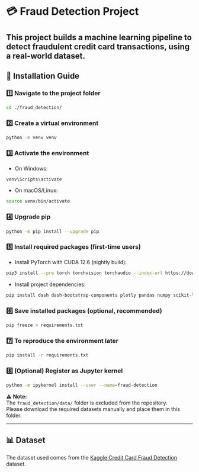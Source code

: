# 💳 Fraud Detection Project

This project builds a machine learning pipeline to detect fraudulent credit card transactions, using a real-world dataset.
---

## 🚀 Installation Guide

### 1️⃣ Navigate to the project folder
```bash
cd ./fraud_detection/
```
### 2️⃣ Create a virtual environment
```bash
python -m venv venv
```
### 3️⃣ Activate the environment
- On Windows:
```bash
venv\Scripts\activate
```
- On macOS/Linux:
```bash
source venv/bin/activate
```

### 4️⃣ Upgrade pip
```bash
python -m pip install --upgrade pip
```

### 5️⃣ Install required packages (first-time users)

- Install PyTorch with CUDA 12.6 (nightly build):
```bash
pip3 install --pre torch torchvision torchaudio --index-url https://download.pytorch.org/whl/nightly/cu126
```

- Install project dependencies:
```bash
pip install dash dash-bootstrap-components plotly pandas numpy scikit-learn transformers jupyterlab seaborn matplotlib pytest pytest-dash black flake8
```

### 6️⃣ Save installed packages (optional, recommended)
```bash
pip freeze > requirements.txt
```

### 7️⃣ To reproduce the environment later
```bash
pip install -r requirements.txt
```

### 8️⃣ (Optional) Register as Jupyter kernel
```bash
python -m ipykernel install --user --name=fraud-detection
```

⚠ **Note:**  
The `fraud_detection/data/` folder is excluded from the repository.  
Please download the required datasets manually and place them in this folder.

---

## 📊 Dataset

The dataset used comes from the [Kaggle Credit Card Fraud Detection](https://www.kaggle.com/datasets/mlg-ulb/creditcardfraud) dataset.